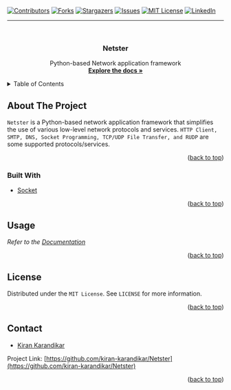 <div id="top"></div>

[![Contributors][contributors-shield]][contributors-url]
[![Forks][forks-shield]][forks-url]
[![Stargazers][stars-shield]][stars-url]
[![Issues][issues-shield]][issues-url]
[![MIT License][license-shield]][license-url]
[![LinkedIn][linkedin-shield]][linkedin-url]

[contributors-shield]: https://img.shields.io/github/contributors/kiran-karandikar/Netster?style=for-the-badge

[contributors-url]: https://github.com/Kiran-Karandikar/Netster/graphs/contributors

[forks-shield]: https://img.shields.io/github/forks/Kiran-Karandikar/Netster?style=for-the-badge

[forks-url]: https://github.com/Kiran-Karandikar/Netster/network

[stars-shield]: https://img.shields.io/github/stars/Kiran-Karandikar/Netster?style=for-the-badge

[stars-url]: https://github.com/Kiran-Karandikar/Netster/stargazers

[issues-shield]: https://img.shields.io/github/issues/Kiran-Karandikar/Netster?style=for-the-badge

[issues-url]: https://github.com/Kiran-Karandikar/Netster/issues

[license-shield]: https://img.shields.io/github/license/Kiran-Karandikar/Netster?style=for-the-badge

[license-url]: https://github.com/Kiran-Karandikar/Netster/blob/master/LICENSE

[linkedin-shield]: https://img.shields.io/badge/-LinkedIn-black.svg?style=for-the-badge&logo=linkedin&colorB=555

[linkedin-url]: https://linkedin.com/in/kiran-karandikar

---------


<!-- PROJECT LOGO -->
<br />
<div align="center">
<h3 align="center">Netster</h3>
  <p align="center">
    Python-based Network application framework
    <br />
    <a href="https://github.com/Kiran-Karandikar/Netster/wiki/Netster"><strong>Explore the docs »</strong></a>
    <br />
  </p>
</div>

<!-- BADGES.MD Finish -->



<!-- TABLE OF CONTENTS -->
<details>
  <summary>Table of Contents</summary>
  <ol>
    <li>
      <a href="#about-the-project">About The Project</a>
      <ul>
        <li><a href="#built-with">Built With</a></li>
      </ul>
    </li>
    <li>
      <a href="#getting-started">Getting Started</a>
      <ul>
        <li><a href="#prerequisites">Prerequisites</a></li>
        <li><a href="#installation">Installation</a></li>
      </ul>
    </li>
    <li><a href="#usage">Usage</a></li>
    <!-- <li><a href="#roadmap">Roadmap</a></li> -->
    <li><a href="#license">License</a></li>
    <li><a href="#contact">Contact</a></li>
    <li><a href="#acknowledgments">Acknowledgments</a></li>
  </ol>
</details>

<!-- ABOUT THE PROJECT -->

## About The Project

<!-- [![Product Name Screen Shot][product-screenshot]](https://example.com) -->

`Netster` is a Python-based network application framework that simplifies the
use
of various low-level network protocols and
services. `HTTP Client, SMTP, DNS, Socket Programming, TCP/UDP File Transfer,
and RUDP` are some supported protocols/services.

<p align="right">(<a href="#top">back to top</a>)</p>

### Built With

* [Socket](https://docs.python.org/3/library/socket.html)

<p align="right">(<a href="#top">back to top</a>)</p>

<!-- USAGE EXAMPLES -->

## Usage

_Refer to
the [Documentation](https://github.com/Kiran-Karandikar/Netster/wiki/Netster)_

<p align="right">(<a href="#top">back to top</a>)</p>


<!-- LICENSE -->

## License

Distributed under the `MIT License`. See `LICENSE` for more information.

<p align="right">(<a href="#top">back to top</a>)</p>


<!-- MARKDOWN LINKS & IMAGES -->

<!-- CONTACT -->

## Contact

- [Kiran Karandikar](mailto:khkarandikar@gmail.com)

Project
Link: [https://github.com/kiran-karandikar/Netster](https://github.com/kiran-karandikar/Netster)

<p align="right">(<a href="#top">back to top</a>)</p>

